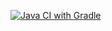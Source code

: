 [![Java CI with Gradle](https://github.com/KIP1K/cardDeliveryService/actions/workflows/gradle.yml/badge.svg)](https://github.com/KIP1K/cardDeliveryService/actions/workflows/gradle.yml)